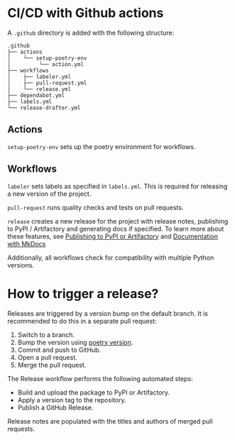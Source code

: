 # CI/CD with Github actions

A `.github` directory is
added with the following structure:

    .github
    ├── actions
    │    └── setup-poetry-env
    │         └── action.yml
    ├── workflows
    │    ├── labeler.yml
    │    ├── pull-request.yml
    │    └── release.yml
    ├── dependabot.yml
    ├── labels.yml
    └── release-drafter.yml

## Actions

`setup-poetry-env` sets up the poetry environment for workflows.

## Workflows

`labeler` sets labels as specified in `labels.yml`. This is required for releasing a new version of the project.

`pull-request` runs quality checks and tests on pull requests.

`release` creates a new release for the project with release notes, publishing to PyPI / Artifactory and generating docs if specified. To learn more about these features, see [Publishing to PyPI or Artifactory](./publishing.md) and [Documentation with MkDocs](./mkdocs.md)

Additionally, all workflows check for compatibility with multiple Python
versions.

# How to trigger a release?

Releases are triggered by a version bump on the default branch.
It is recommended to do this in a separate pull request:

1. Switch to a branch.
2. Bump the version using [poetry version](https://python-poetry.org/docs/cli/#version).
3. Commit and push to GitHub.
4. Open a pull request.
5. Merge the pull request.

The Release workflow performs the following automated steps:

- Build and upload the package to PyPI or Artifactory.
- Apply a version tag to the repository.
- Publish a GitHub Release.

Release notes are populated with the titles and authors of merged pull requests.
